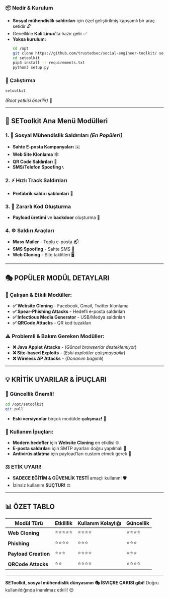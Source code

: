 ### **📦 Nedir & Kurulum**
- **Sosyal mühendislik saldırıları** için özel geliştirilmiş kapsamlı bir araç setidir 🔓
- Genellikle **Kali Linux**'ta hazır gelir ✅
- **Yoksa kurulum:**
  ```bash
  cd /opt
  git clone https://github.com/trustedsec/social-engineer-toolkit/ setoolkit/
  cd setoolkit
  pip3 install -r requirements.txt
  python3 setup.py
  ```

### **🚀 Çalıştırma**
```bash
setoolkit
```
*(Root yetkisi önerilir)* 👑

---

## **🎯 SEToolkit Ana Menü Modülleri**

### **1. 📧 Sosyal Mühendislik Saldırıları** *(En Popüler!)*
- **Sahte E-posta Kampanyaları** ✉️
- **Web Site Klonlama** 🕸️
- **QR Code Saldırıları** 📱
- **SMS/Telefon Spoofing** 📞

### **2. ⚡ Hızlı Track Saldırıları**
- **Prefabrik saldırı şablonları** 🎨

### **3. 🦠 Zararlı Kod Oluşturma**
- **Payload üretimi** ve **backdoor** oluşturma 🎣

### **4. ⚙️ Saldırı Araçları**
- **Mass Mailer** - Toplu e-posta 📬
- **SMS Spoofing** - Sahte SMS 📲
- **Web Cloning** - Site taklitleri 🖥️

---

## **🎭 POPÜLER MODÜL DETAYLARI**

### **🌟 Çalışan & Etkili Modüller:**
- **✅ Website Cloning** - Facebook, Gmail, Twitter klonlama
- **✅ Spear-Phishing Attacks** - Hedefli e-posta saldırıları
- **✅ Infectious Media Generator** - USB/Medya saldırıları
- **✅ QRCode Attacks** - QR kod tuzakları

### **⚠️ Problemli & Bakım Gereken Modüller:**
- **❌ Java Applet Attacks** - (*Güncel browserlar desteklemiyor*)
- **❌ Site-based Exploits** - (*Eski exploitler çalışmayabilir*)
- **❌ Wireless AP Attacks** - (*Donanım bağımlı*)

---

## **💡 KRİTİK UYARILAR & İPUÇLARI**

### **🔄 Güncellik Önemli!**
```bash
cd /opt/setoolkit
git pull
```
- **Eski versiyonlar** birçok modülde **çalışmaz!** 🚫

### **🎯 Kullanım İpuçları:**
- **Modern hedefler** için **Website Cloning** en etkilisi 🌐
- **E-posta saldırıları** için SMTP ayarları doğru yapılmalı 📧
- **Antivirüs atlatma** için payload'ları custom etmek gerek 🔧

### **⚖️ ETİK UYARI!**
- **SADECE EĞİTİM & GÜVENLİK TESTİ** amaçlı kullanın! 🛡️
- İzinsiz kullanım **SUÇTUR!** ⚖️

---

## **📊 ÖZET TABLO**

| Modül Türü | Etkililik | Kullanım Kolaylığı | Güncellik |
|------------|-----------|-------------------|-----------|
| **Web Cloning** | ⭐⭐⭐⭐⭐ | ⭐⭐⭐⭐ | ⭐⭐⭐⭐ |
| **Phishing** | ⭐⭐⭐⭐ | ⭐⭐⭐ | ⭐⭐⭐ |
| **Payload Creation** | ⭐⭐⭐ | ⭐⭐⭐⭐ | ⭐⭐⭐ |
| **QRCode Attacks** | ⭐⭐ | ⭐⭐⭐⭐ | ⭐⭐⭐⭐ |

---

**SEToolkit, sosyal mühendislik dünyasının 🎭 İSVIÇRE ÇAKISI gibi!** Doğru kullanıldığında inanılmaz etkili! 😊